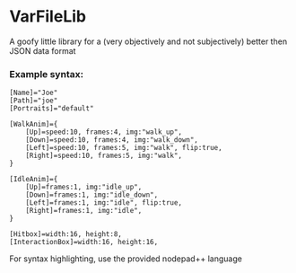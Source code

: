 # VarFileLib
A goofy little library for a (very objectively and not subjectively) better then JSON data format

### Example syntax:
```
[Name]="Joe"
[Path]="joe"
[Portraits]="default"

[WalkAnim]={
	[Up]=speed:10, frames:4, img:"walk_up",
	[Down]=speed:10, frames:4, img:"walk_down",
	[Left]=speed:10, frames:5, img:"walk", flip:true,
	[Right]=speed:10, frames:5, img:"walk",
}

[IdleAnim]={
	[Up]=frames:1, img:"idle_up",
	[Down]=frames:1, img:"idle_down",
	[Left]=frames:1, img:"idle", flip:true,
	[Right]=frames:1, img:"idle",
}

[Hitbox]=width:16, height:8,
[InteractionBox]=width:16, height:16,
```

For syntax highlighting, use the provided nodepad++ language
